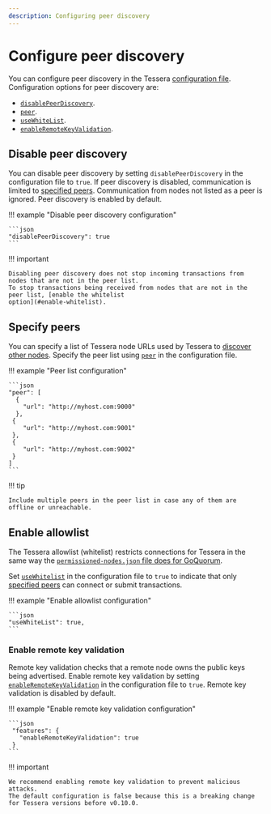 ```yaml
---
description: Configuring peer discovery
---
```


# Configure peer discovery

You can configure peer discovery in the Tessera [configuration file](Tessera.md).
Configuration options for peer discovery are:

* [`disablePeerDiscovery`](#disable-peer-discovery).
* [`peer`](#specify-peers).
* [`useWhiteList`](#enable-allowlist).
* [`enableRemoteKeyValidation`](#enable-remote-key-validation).

## Disable peer discovery

You can disable peer discovery by setting `disablePeerDiscovery` in the configuration file to `true`.
If peer discovery is disabled, communication is limited to [specified peers](#specify-peers).
Communication from nodes not listed as a peer is ignored.
Peer discovery is enabled by default.

!!! example "Disable peer discovery configuration"

    ```json
    "disablePeerDiscovery": true
    ```

!!! important

    Disabling peer discovery does not stop incoming transactions from nodes that are not in the peer list.
    To stop transactions being received from nodes that are not in the peer list, [enable the whitelist
    option](#enable-whitelist).

## Specify peers

You can specify a list of Tessera node URLs used by Tessera to [discover other nodes](../../Concepts/p2p-discovery.md).
Specify the peer list using [`peer`](../../Reference/SampleConfiguration.md#peer) in the configuration file.

!!! example "Peer list configuration"

    ```json
    "peer": [
      {
        "url": "http://myhost.com:9000"
      },
     {
        "url": "http://myhost.com:9001"
     },
     {
        "url": "http://myhost.com:9002"
     }
    ]
    ```

!!! tip

    Include multiple peers in the peer list in case any of them are offline or unreachable.

## Enable allowlist

The Tessera allowlist (whitelist) restricts connections for Tessera in the same way the [`permissioned-nodes.json`
file does for GoQuorum](https://docs.goquorum.consensys.net/en/stable/Concepts/PermissionsOverview/#basic-network-permissioning).

Set [`useWhitelist`](../../Reference/SampleConfiguration.md#usewhitelist) in the configuration file to `true` to indicate
that only [specified peers](#specify-peers) can connect or submit transactions.

!!! example "Enable allowlist configuration"

    ```json
    "useWhiteList": true,
    ```

### Enable remote key validation

Remote key validation checks that a remote node owns the public keys being advertised.
Enable remote key validation by setting [`enableRemoteKeyValidation`](../../Reference/SampleConfiguration.md#features)
in the configuration file to `true`.
Remote key validation is disabled by default.

!!! example "Enable remote key validation configuration"

    ```json
     "features": {
       "enableRemoteKeyValidation": true
     }
    ```

!!! important

    We recommend enabling remote key validation to prevent malicious attacks.
    The default configuration is false because this is a breaking change for Tessera versions before v0.10.0.
